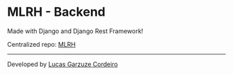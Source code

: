 # MLRH - Backend
Made with Django and Django Rest Framework!

Centralized repo: [MLRH](https://github.com/garzuze/MLRH)

---

Developed by [Lucas Garzuze Cordeiro](https://github.com/garzuze)
